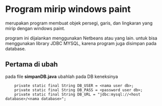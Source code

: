 # Program mirip windows paint
merupakan program membuat objek persegi, garis, dan lingkaran yang mirip dengan windows paint.

program ini dijalankan menggunakan Netbeans atau yang lain.
untuk bisa menggunakan library JDBC MYSQL, karena program juga disimpan pada database.

## Pertama di ubah
pada file **simpanDB.java** ubahlah pada DB keneksinya
```
    private static final String DB_USER = <nama user db>;
    private static final String DB_PASS = <password user db>;
    private static final String DB_URL = "jdbc:mysql://<host database>/<nama database>";
```

